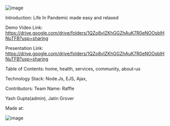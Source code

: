 ![image](https://user-images.githubusercontent.com/77779305/114286851-1a242580-9a80-11eb-8aff-260d59021fc4.png)



Introduction:
Life In Pandemic made easy and relaxed

Demo Video Link:
https://drive.google.com/drive/folders/1QZo8vIZKhGGZhAuK7R0eNOOsblHNuTFB?usp=sharing

Presentation Link:
https://drive.google.com/drive/folders/1QZo8vIZKhGGZhAuK7R0eNOOsblHNuTFB?usp=sharing

Table of Contents:
home,
health,
services,
community,
about-us

Technology Stack:
Node.Js,
EJS,
Ajax,

Contributors:
Team Name: Raffle

Yash Gupta(admin),
Jatin Grover

Made at:

![image](https://user-images.githubusercontent.com/77779305/114286847-1395ae00-9a80-11eb-9ea5-21faec2d8d52.png)
